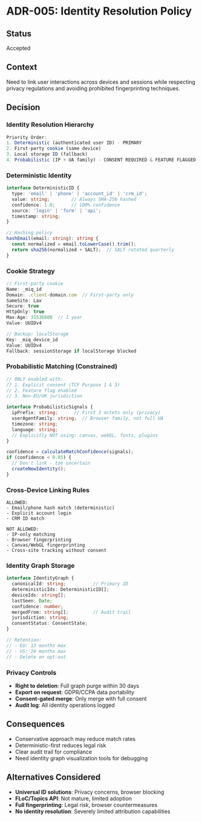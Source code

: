 # ADR-005: Identity Resolution Policy

## Status
Accepted

## Context
Need to link user interactions across devices and sessions while respecting privacy regulations and avoiding prohibited fingerprinting techniques.

## Decision

### Identity Resolution Hierarchy
```typescript
Priority Order:
1. Deterministic (authenticated user ID) - PRIMARY
2. First-party cookie (same device)
3. Local storage ID (fallback)
4. Probabilistic (IP + UA family) - CONSENT REQUIRED & FEATURE FLAGGED
```

### Deterministic Identity
```typescript
interface DeterministicID {
  type: 'email' | 'phone' | 'account_id' | 'crm_id';
  value: string;        // Always SHA-256 hashed
  confidence: 1.0;      // 100% confidence
  source: 'login' | 'form' | 'api';
  timestamp: string;
}

// Hashing policy
hashEmail(email: string): string {
  const normalized = email.toLowerCase().trim();
  return sha256(normalized + SALT);  // SALT rotated quarterly
}
```

### Cookie Strategy
```typescript
// First-party cookie
Name: _miq_id
Domain: .client-domain.com  // First-party only
SameSite: Lax
Secure: true
HttpOnly: true
Max-Age: 31536000  // 1 year
Value: UUIDv4

// Backup: localStorage
Key: _miq_device_id
Value: UUIDv4
Fallback: sessionStorage if localStorage blocked
```

### Probabilistic Matching (Constrained)
```typescript
// ONLY enabled with:
// 1. Explicit consent (TCF Purpose 1 & 3)
// 2. Feature flag enabled
// 3. Non-EU/UK jurisdiction

interface ProbabilisticSignals {
  ipPrefix: string;      // First 3 octets only (privacy)
  userAgentFamily: string;  // Browser family, not full UA
  timezone: string;
  language: string;
  // Explicitly NOT using: canvas, webGL, fonts, plugins
}

confidence = calculateMatchConfidence(signals);
if (confidence < 0.85) {
  // Don't link - too uncertain
  createNewIdentity();
}
```

### Cross-Device Linking Rules
```
ALLOWED:
- Email/phone hash match (deterministic)
- Explicit account login
- CRM ID match

NOT ALLOWED:
- IP-only matching
- Browser fingerprinting
- Canvas/WebGL fingerprinting
- Cross-site tracking without consent
```

### Identity Graph Storage
```typescript
interface IdentityGraph {
  canonicalId: string;          // Primary ID
  deterministicIds: DeterministicID[];
  deviceIds: string[];
  lastSeen: Date;
  confidence: number;
  mergedFrom: string[];         // Audit trail
  jurisdiction: string;
  consentStatus: ConsentState;
}

// Retention: 
// - EU: 13 months max
// - US: 24 months max
// - Delete on opt-out
```

### Privacy Controls
- **Right to deletion**: Full graph purge within 30 days
- **Export on request**: GDPR/CCPA data portability
- **Consent-gated merge**: Only merge with full consent
- **Audit log**: All identity operations logged

## Consequences
- Conservative approach may reduce match rates
- Deterministic-first reduces legal risk
- Clear audit trail for compliance
- Need identity graph visualization tools for debugging

## Alternatives Considered
- **Universal ID solutions**: Privacy concerns, browser blocking
- **FLoC/Topics API**: Not mature, limited adoption
- **Full fingerprinting**: Legal risk, browser countermeasures
- **No identity resolution**: Severely limited attribution capabilities